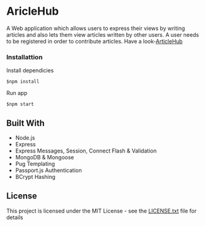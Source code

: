 # AricleHub

A Web application which allows users to express their views by writing articles and also lets them view articles written by other users.
A user needs to be registered in order to contribute articles. Have a look-[ArticleHub](https://articlehub.herokuapp.com/) 

### Installattion

Install dependicies

```
$npm install
```

Run app

```
$npm start
```

## Built With

* Node.js
* Express
* Express Messages, Session, Connect Flash & Validation
* MongoDB & Mongoose
* Pug Templating
* Passport.js Authentication
* BCrypt Hashing

## License

This project is licensed under the MIT License - see the [LICENSE.txt](LICENSE.txt) file for details
